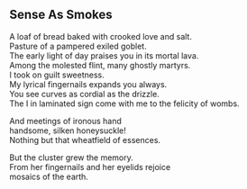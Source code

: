 Sense As Smokes
---------------
A loaf of bread baked with crooked love and salt.  
Pasture of a pampered exiled goblet.  
The early light of day praises you in its mortal lava.  
Among the molested flint, many ghostly martyrs.  
I took on guilt sweetness.  
My lyrical fingernails expands you always.  
You see curves as cordial as the drizzle.  
The I in laminated sign come with me to the felicity of wombs.  
  
And meetings of ironous hand  
handsome, silken honeysuckle!  
Nothing but that wheatfield of essences.  
  
But the cluster grew the memory.  
From her fingernails and her eyelids rejoice  
mosaics of the earth.  
